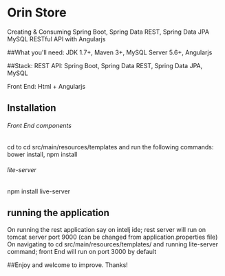 # Orin Store

Creating & Consuming Spring Boot, Spring Data REST, Spring Data JPA MySQL RESTful API with Angularjs

##What you'll need:
JDK 1.7+, Maven 3+, MySQL Server 5.6+, Angularjs


##Stack: 
REST API: Spring Boot, Spring Data REST, Spring Data JPA, MySQL

Front End: Html + Angularjs

## Installation

###### Front End components
cd to cd src/main/resources/templates and run the following commands:
bower install, npm install

###### lite-server

npm install live-server

## running the application

On running the rest application say on intelj ide; rest server will run on tomcat server port 9000 (can be changed from application.properties file)
On navigating to cd src/main/resources/templates/ and running lite-server command; front End will run on port 3000 by default


##Enjoy and welcome to improve. Thanks!





